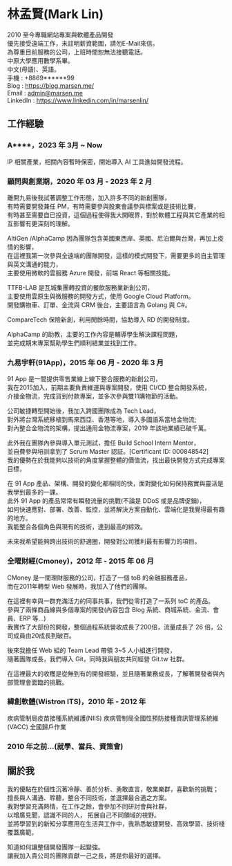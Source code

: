 # 林孟賢(Mark Lin)
2010 至今專職網站專案與軟體產品開發  
優先接受遠端工作，未註明薪資範圍，請勿E-Mail來信。  
為尊重目前服務的公司，上班時間恕無法接聽電話。  
中原大學應用數學系畢。  
中文(母語)、英語。  
手機 : +8869******99  
Blog : https://blog.marsen.me/  
Email : admin@marsen.me  
LinkedIn : https://www.linkedin.com/in/marsenlin/  

## 工作經驗

### A****，2023 年 3月 ~ Now
IP 相關產業，相關內容暫時保密，開始導入 AI 工具進如開發流程。

### 顧問與創業期，2020 年 03 月 - 2023 年 2 月

離開九易後我試著調整工作形態，加入許多不同的新創團隊，  
有時需要開發兼任 PM，有時需要參與股東會議參與標案或是技術比賽，  
有時甚至需要自已投資，這個過程使得我大開眼界，對於軟體工程與其它產業的相互影響有更深刻的理解。

AltiGen /AlphaCamp
因為團隊包含美國東西岸、英國、尼泊爾與台灣，再加上疫情的影響，  
在這裡我第一次參與全遠端的團隊開發，這樣的模式開發下，需要更多的自主管理與英文溝通的能力，  
主要使用微軟的雲服務 Azure 開發，前端 React  等相關技能。  

TTFB-LAB 
是瓦城集團轉投資的餐飲服務業新創公司，  
主要使用雲原生與微服務的開發方式，使用 Google Cloud Platform。  
開發購物車、訂單、金流與 CRM 後台，主要語言為 Golang 與 C#。

CompareTech
保險新創，利用閒餘時間，協助導入 RD 的開發制度。

AlphaCamp 的助教，主要的工作內容是輔導學生解決課程問題，  
並完成期末專案幫助學生們順利結業並找到工作。  

### 九易宇軒(91App)，2015 年 06 月 - 2020 年 3 月
91 App 是一間提供零售業線上線下整合服務的新創公司，  
我在2015加入，前期主要負責維運與專案開發，使用 CI/CD 整合開發系統，  
介接金物流，完成貨到付款專案，並多次參與雙11購物節的活動。  

公司敏捷轉型開始後，我加入跨國團隊成為 Tech Lead，  
對外將台灣系統移植到馬來西亞、香港等地，導入多國語系當地金物流;  
對內整合金物流的架構，提出通用金物流專案，2019 年該地業績已破千萬。  

此外我在團隊內參與導入單元測試，擔任 Build School Intern Mentor，  
並自費參與培訓拿到了 Scrum Master 認証。[Certificant ID: 000848542]  
我的優勢在於我能夠以技術的角度掌握整體的價值流，找出最快開發方式完成專案目標，

在 91 App 產品、架構、開發的變化都相同的快，面對變化如何保持務實與靈活是我學到最多的一課。  
此外 91 App 的產品常常有瞬發流量的挑戰(不論是 DDoS 或是品牌促銷)，  
如何快速應對、部署、改善、監控，並將解決方案自動化、雲端化是我覺得最有趣的地方。  
我能整合各個角色與現有的技術，達到最高的綜效。  

未來我希望能夠跨出技術的舒適圈，開發對公司獲利最有影響力的項目。

### 全曜財經(Cmoney)，2012 年 - 2015 年 06 月

CMoney 是一間理財服務的公司，打造了一個 toB 的金融服務產品，  
而在2011年轉型 Web 發展時，我加入了他們的團隊。  

在這裡有幸與一群充滿活力的同事共事，我們從零打造了一系列 toC 的產品。  
參與了兩條商品線與多個專案的開發(內容包含 Blog 系統、商城系統、金流、會員、ERP 等…)  
我實作了大部份的開發，整個過程系統營收成長了200倍，流量成長了 26 倍，公司成員由20成長到破百。

後來我擔任 Web 組的 Team Lead 帶領 3~5 人小組進行開發，  
隨著團隊成長，我們導入 Git，同時我與朋友共同經營 Git.tw 社群。  

在這裡最大的收穫是從無到有的開發經驗，並且隨著業務成長，了解著開發者與內部管理會面臨的挑戰。 

### 緯創軟體(Wistron ITS)，2010 年 - 2012 年

疾病管制局疫苗接種系統維護(NIIS)
疾病管制局全國性預防接種資訊管理系統維(VACC)
全國歸戶作業

### 2010 年之前...(就學、當兵、資策會)

## 關於我

我的優點在於個性沉著冷靜、善於分析、勇敢直言，敬業樂群，喜歡新的挑戰；  
擅長與人溝通、聆聽，整合不同技術，並選擇最合適之方案。   
我對學習充滿熱情，在工作之餘，會參加不同研討會與社群，  
以增廣見聞，認識不同的人， 拓展自己不同領域的視野。  
並將學習到的新知分享應用在生活與工作中，我熟悉敏捷開發、高效學習、技術棧覆蓋廣範，  

知道如何讓整個開發團隊一起變強。  
讓我加入貴公司的團隊貢獻一己之長，將是你最好的選擇。  
